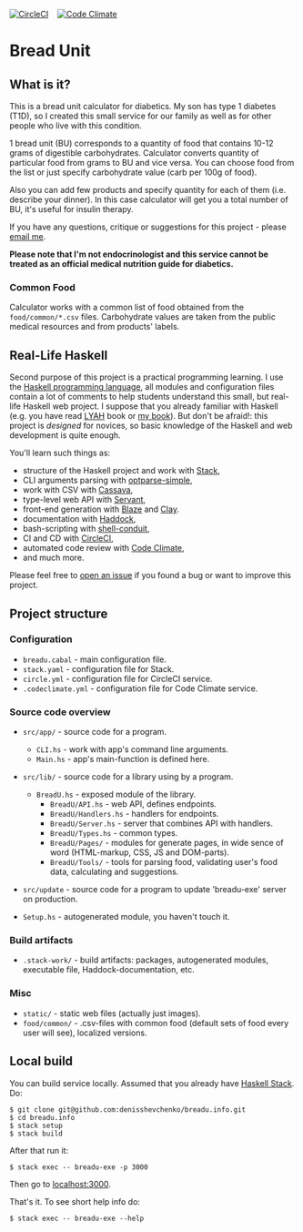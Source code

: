 [![CircleCI](https://circleci.com/gh/denisshevchenko/breadu.info.svg?style=shield&circle-token=17c278ce24f3329b9d2f8039410020ead3f9ecb2)](https://circleci.com/gh/denisshevchenko/breadu.info)&nbsp;&nbsp;&nbsp;&nbsp;[![Code Climate](https://codeclimate.com/github/codeclimate/codeclimate/badges/gpa.svg)](https://codeclimate.com/github/denisshevchenko/breadu.info)

# Bread Unit

## What is it?

This is a bread unit calculator for diabetics. My son has type 1 diabetes (T1D), so I created this small service for our family as well as for other people who live with this condition.

1 bread unit (BU) corresponds to a quantity of food that contains 10-12 grams of digestible carbohydrates. Calculator converts quantity of particular food from grams to BU and vice versa. You can choose food from the list or just specify carbohydrate value (carb per 100g of food).

Also you can add few products and specify quantity for each of them (i.e. describe your dinner). In this case calculator will get you a total number of BU, it's useful for insulin therapy.

If you have any questions, critique or suggestions for this project - please [email me](mailto:me@dshevchenko.biz).

**Please note that I'm not endocrinologist and this service cannot be treated as an official medical nutrition guide for diabetics.**

### Common Food

Calculator works with a common list of food obtained from the `food/common/*.csv` files. Carbohydrate values are taken from the public medical resources and from products' labels.

## Real-Life Haskell

Second purpose of this project is a practical programming learning. I use the [Haskell programming language](https://haskell-lang.org/), all modules and configuration files contain a lot of comments to help students understand this small, but real-life Haskell web project. I suppose that you already familiar with Haskell (e.g. you have read [LYAH](http://learnyouahaskell.com/) book or [my book](https://www.ohaskell.guide/)). But don't be afraid!: this project is _designed_ for novices, so basic knowledge of the Haskell and web development is quite enough.

You'll learn such things as:

* structure of the Haskell project and work with [Stack](https://docs.haskellstack.org/en/stable/README/),
* CLI arguments parsing with [optparse-simple](http://hackage.haskell.org/package/optparse-simple),
* work with CSV with [Cassava](https://hackage.haskell.org/package/cassav://hackage.haskell.org/package/cassava),
* type-level web API with [Servant](http://haskell-servant.readthedocs.io/en/stable/),
* front-end generation with [Blaze](https://jaspervdj.be/blaze://jaspervdj.be/blaze/) and [Clay](http://fvisser.nl/clay/).
* documentation with [Haddock](https://www.haskell.org/haddock/),
* bash-scripting with [shell-conduit](https://hackage.haskell.org/package/shell-conduit),
* CI and CD with [CircleCI](https://circleci.com/),
* automated code review with [Code Climate](https://codeclimate.com/),
* and much more.

Please feel free to [open an issue](https://github.com/denisshevchenko/breadu.info/issues) if you found a bug or want to improve this project.

## Project structure

### Configuration

* `breadu.cabal` - main configuration file.
* `stack.yaml` - configuration file for Stack.
* `circle.yml` - configuration file for CircleCI service.
* `.codeclimate.yml` - configuration file for Code Climate service.

### Source code overview

* `src/app/` - source code for a program.
    * `CLI.hs` - work with app's command line arguments.
    * `Main.hs` - app's main-function is defined here.

* `src/lib/` - source code for a library using by a program.
    * `BreadU.hs` - exposed module of the library.
        * `BreadU/API.hs` - web API, defines endpoints.
        * `BreadU/Handlers.hs` - handlers for endpoints.
        * `BreadU/Server.hs` - server that combines API with handlers.
        * `BreadU/Types.hs` - common types.
        * `BreadU/Pages/` - modules for generate pages, in wide sence of word (HTML-markup, CSS, JS and DOM-parts).
        * `BreadU/Tools/` - tools for parsing food, validating user's food data, calculating and suggestions.

* `src/update` - source code for a program to update 'breadu-exe' server on production.

* `Setup.hs` - autogenerated module, you haven't touch it.

### Build artifacts

* `.stack-work/` - build artifacts: packages, autogenerated modules, executable file, Haddock-documentation, etc.

### Misc

* `static/` - static web files (actually just images).
* `food/common/` - .csv-files with common food (default sets of food every user will see), localized versions.

## Local build

You can build service locally. Assumed that you already have [Haskell Stack](https://docs.haskellstack.org/en/stable/README/). Do:

```
$ git clone git@github.com:denisshevchenko/breadu.info.git
$ cd breadu.info
$ stack setup
$ stack build
```

After that run it:

```
$ stack exec -- breadu-exe -p 3000
```

Then go to [localhost:3000](http://localhost:3000).

That's it. To see short help info do:

```
$ stack exec -- breadu-exe --help
```
